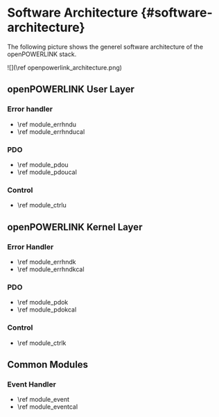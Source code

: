 Software Architecture {#software-architecture}
=====================

The following picture shows the generel software architecture of the openPOWERLINK
stack.

![](\ref openpowerlink_architecture.png)

## openPOWERLINK User Layer

### Error handler
- \ref module_errhndu
- \ref module_errhnducal

### PDO
- \ref module_pdou
- \ref module_pdoucal

### Control
- \ref module_ctrlu

## openPOWERLINK Kernel Layer

### Error Handler
- \ref module_errhndk
- \ref module_errhndkcal

### PDO
- \ref module_pdok
- \ref module_pdokcal

### Control
- \ref module_ctrlk


## Common Modules

### Event Handler
- \ref module_event
- \ref module_eventcal

